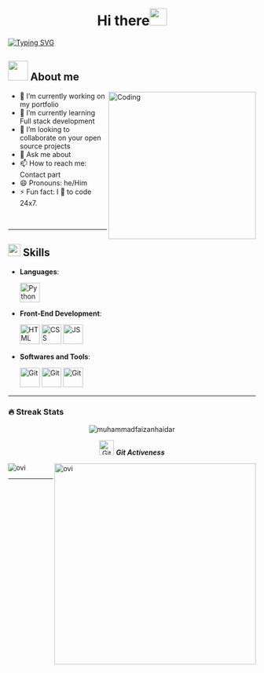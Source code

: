 <h1 align="center">Hi there<img src="https://media.giphy.com/media/hvRJCLFzcasrR4ia7z/giphy.gif" width="35"></h1>

[![Typing SVG](https://readme-typing-svg.demolab.com?font=Fira+Code&pause=1000&color=0BE608&width=435&lines=Hey!+it's+Aravinth;I'm+a+frontEnd+developer)](https://git.io/typing-svg)
## <picture><img src = "https://github.com/7oSkaaa/7oSkaaa/blob/main/Images/about_me.gif?raw=true" width =40px></picture> **About me**


<picture> <img align="right" alt="Coding" width="300" src="https://i.pinimg.com/originals/81/17/8b/81178b47a8598f0c81c4799f2cdd4057.gif" width = 400px></picture>
 - 🔭 I’m currently working on my portfolio
- 🌱 I’m currently learning Full stack development
- 👯 I’m looking to collaborate on your open source projects
- 💬 Ask me about 
- 📫 How to reach me: Contact part
- 😄 Pronouns: he/Him
- ⚡ Fun fact:  I 💖 to code 24x7.

<br>


<hr>

## <img src="https://media2.giphy.com/media/QssGEmpkyEOhBCb7e1/giphy.gif?cid=ecf05e47a0n3gi1bfqntqmob8g9aid1oyj2wr3ds3mg700bl&rid=giphy.gif" width ="25"><b> Skills</b>

<p align="center">

- **Languages**:
    
     <img src = 'https://github.com/MarikIshtar007/MarikIshtar007/blob/master/images/python2.png' width="40" height='40' alt="Python"/>
  
- **Front-End Development**:

   <img src="https://user-images.githubusercontent.com/64439609/212556407-f122dc0e-901c-4df7-960f-29a3b52c5349.png" width="40" height="40" alt="HTML" />
   <img src="https://user-images.githubusercontent.com/64439609/212556203-47a51702-fec1-4275-bafb-6afdea15b092.png" width="40" height="40" alt="CSS" />
   <img src="https://user-images.githubusercontent.com/64439609/212556085-e6f8391a-6f25-43d5-8bfe-818167047cfb.png" width="40" height="40" alt="JS"/>



- **Softwares and Tools**:

    <img src="https://user-images.githubusercontent.com/64439609/212556685-de9a7c04-31b0-43b6-af39-7c82ac13b321.png" width="40" height="40" alt="Git"/>
    <img src="https://user-images.githubusercontent.com/64439609/212556741-81407849-82c8-4926-854f-820e8a644375.png" width="40" height="40" alt="Git"/>
    <img src="https://user-images.githubusercontent.com/64439609/212556802-77a65ec1-aa71-4272-b603-1a57d1914678.png" width="40" height="40" alt="Git"/>



 
<hr>
</p>

### 🔥 Streak Stats
<p align="center"><img src="https://github-readme-streak-stats.herokuapp.com/?user=aravinth-dev&theme=algolia" alt="muhammadfaizanhaidar"  /></p>

<p align="center">
 <img src="https://media.giphy.com/media/W5eoZHPpUx9sapR0eu/giphy.gif" width="30px" alt="Git"/>&nbsp;<i><b>Git Activeness</b></i></p>
 
<p><img align="left" src="https://github-readme-stats.vercel.app/api/top-langs?username=aravinth-dev&show_icons=true&locale=en&layout=compact&theme=chartreuse-dark" alt="ovi" /></p>
<p>&nbsp;<img align="right" src="https://github-readme-stats.vercel.app/api?username=aravinth-dev&show_icons=true&locale=en&theme=chartreuse-dark" alt="ovi" width="410" /></p>



-----
